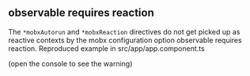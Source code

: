 ## observable requires reaction

The `*mobxAutorun` and `*mobxReaction` directives do not get picked up as reactive contexts by the mobx configuration
option observable requires reaction. Reproduced example in src/app/app.component.ts

(open the console to see the warning)
